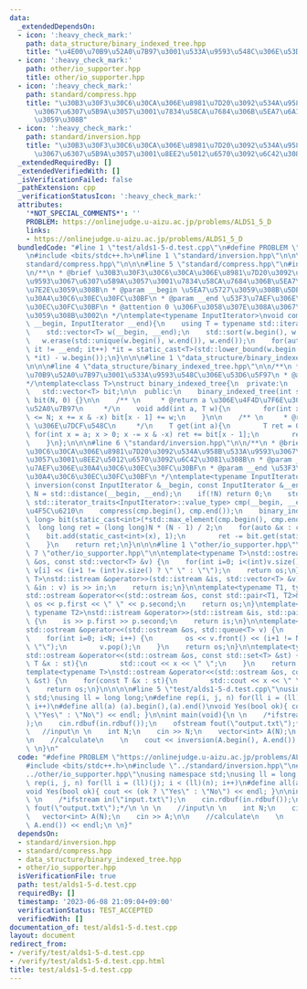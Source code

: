 ```yaml
---
data:
  _extendedDependsOn:
  - icon: ':heavy_check_mark:'
    path: data_structure/binary_indexed_tree.hpp
    title: "\u4E00\u70B9\u52A0\u7B97\u3001\u533A\u9593\u548C\u306E\u53D6\u5F97"
  - icon: ':heavy_check_mark:'
    path: other/io_supporter.hpp
    title: other/io_supporter.hpp
  - icon: ':heavy_check_mark:'
    path: standard/compress.hpp
    title: "\u30B3\u30F3\u30C6\u30CA\u306E\u8981\u7D20\u3092\u534A\u958B\u533A\u9593\
      \u3067\u6307\u5B9A\u3057\u3001\u7834\u58CA\u7684\u306B\u5EA7\u6A19\u5727\u7E2E\
      \u3059\u308B"
  - icon: ':heavy_check_mark:'
    path: standard/inversion.hpp
    title: "\u30B3\u30F3\u30C6\u30CA\u306E\u8981\u7D20\u3092\u534A\u958B\u533A\u9593\
      \u3067\u6307\u5B9A\u3057\u3001\u8EE2\u5012\u6570\u3092\u6C42\u3081\u308B"
  _extendedRequiredBy: []
  _extendedVerifiedWith: []
  _isVerificationFailed: false
  _pathExtension: cpp
  _verificationStatusIcon: ':heavy_check_mark:'
  attributes:
    '*NOT_SPECIAL_COMMENTS*': ''
    PROBLEM: https://onlinejudge.u-aizu.ac.jp/problems/ALDS1_5_D
    links:
    - https://onlinejudge.u-aizu.ac.jp/problems/ALDS1_5_D
  bundledCode: "#line 1 \"test/alds1-5-d.test.cpp\"\n#define PROBLEM \"https://onlinejudge.u-aizu.ac.jp/problems/ALDS1_5_D\"\
    \n#include <bits/stdc++.h>\n#line 1 \"standard/inversion.hpp\"\n\n\n#line 1 \"\
    standard/compress.hpp\"\n\n\n#line 5 \"standard/compress.hpp\"\n#include <type_traits>\n\
    \n/**\n * @brief \u30B3\u30F3\u30C6\u30CA\u306E\u8981\u7D20\u3092\u534A\u958B\u533A\
    \u9593\u3067\u6307\u5B9A\u3057\u3001\u7834\u58CA\u7684\u306B\u5EA7\u6A19\u5727\
    \u7E2E\u3059\u308B\n * @param __begin \u5EA7\u5727\u3059\u308B\u5DE6\u7AEF\u306E\
    \u30A4\u30C6\u30EC\u30FC\u30BF\n * @param __end \u53F3\u7AEF\u306E\u30A4\u30C6\
    \u30EC\u30FC\u30BF\n * @attention 0 \u306F\u3058\u307E\u308A\u3067\u5727\u7E2E\
    \u3059\u308B\u3002\n */\ntemplate<typename InputIterator>\nvoid compress(InputIterator\
    \ __begin, InputIterator __end){\n    using T = typename std::iterator_traits<InputIterator>::value_type;\n\
    \    std::vector<T> w(__begin, __end);\n    std::sort(w.begin(), w.end());\n \
    \   w.erase(std::unique(w.begin(), w.end()), w.end());\n    for(auto it = __begin;\
    \ it != __end; it++) *it = static_cast<T>(std::lower_bound(w.begin(), w.end(),\
    \ *it) - w.begin());\n}\n\n\n#line 1 \"data_structure/binary_indexed_tree.hpp\"\
    \n\n\n#line 4 \"data_structure/binary_indexed_tree.hpp\"\n\n/**\n * @brief \u4E00\
    \u70B9\u52A0\u7B97\u3001\u533A\u9593\u548C\u306E\u53D6\u5F97\n * @attention 0-indexed\n\
    */\ntemplate<class T>\nstruct binary_indexed_tree{\n  private:\n    int N;\n \
    \   std::vector<T> bit;\n\n  public:\n    binary_indexed_tree(int siz) : N(siz),\
    \ bit(N, 0) {}\n\n    /** \n     * @return a \u306E\u4F4D\u7F6E\u306B w \u3092\
    \u52A0\u7B97\n     */\n    void add(int a, T w){\n        for(int x = a + 1; x\
    \ <= N; x += x & -x) bit[x - 1] += w;\n    }\n\n    /** \n     * @return [0, a)\
    \ \u306E\u7DCF\u548C\n     */\n    T get(int a){\n        T ret = 0;\n       \
    \ for(int x = a; x > 0; x -= x & -x) ret += bit[x - 1];\n        return ret;\n\
    \    }\n};\n\n\n#line 6 \"standard/inversion.hpp\"\n\n/**\n * @brief \u30B3\u30F3\
    \u30C6\u30CA\u306E\u8981\u7D20\u3092\u534A\u958B\u533A\u9593\u3067\u6307\u5B9A\
    \u3057\u3001\u8EE2\u5012\u6570\u3092\u6C42\u3081\u308B\n * @param __begin \u5DE6\
    \u7AEF\u306E\u30A4\u30C6\u30EC\u30FC\u30BF\n * @param __end \u53F3\u7AEF\u306E\
    \u30A4\u30C6\u30EC\u30FC\u30BF\n */\ntemplate<typename InputIterator>\nlong long\
    \ inversion(const InputIterator &__begin, const InputIterator &__end){\n    int\
    \ N = std::distance(__begin, __end);\n    if(!N) return 0;\n    std::vector<typename\
    \ std::iterator_traits<InputIterator>::value_type> cmp(__begin, __end);  // vector\u3092\
    \u4F5C\u6210\n    compress(cmp.begin(), cmp.end());\n    binary_indexed_tree<long\
    \ long> bit(static_cast<int>(*std::max_element(cmp.begin(), cmp.end())));\n  \
    \  long long ret = (long long)N * (N - 1) / 2;\n    for(auto &x : cmp){\n    \
    \    bit.add(static_cast<int>(x), 1);\n        ret -= bit.get(static_cast<int>(x));\n\
    \    }\n    return ret;\n}\n\n\n#line 1 \"other/io_supporter.hpp\"\n\n\n#line\
    \ 7 \"other/io_supporter.hpp\"\n\ntemplate<typename T>\nstd::ostream &operator<<(std::ostream\
    \ &os, const std::vector<T> &v) {\n    for(int i=0; i<(int)v.size(); i++) os <<\
    \ v[i] << (i+1 != (int)v.size() ? \" \" : \"\");\n    return os;\n}\ntemplate<typename\
    \ T>\nstd::istream &operator>>(std::istream &is, std::vector<T> &v){\n    for(T\
    \ &in : v) is >> in;\n    return is;\n}\n\ntemplate<typename T1, typename T2>\n\
    std::ostream &operator<<(std::ostream &os, const std::pair<T1, T2>& p) {\n   \
    \ os << p.first << \" \" << p.second;\n    return os;\n}\ntemplate<typename T1,\
    \ typename T2>\nstd::istream &operator>>(std::istream &is, std::pair<T1, T2> &p)\
    \ {\n    is >> p.first >> p.second;\n    return is;\n}\n\ntemplate<typename T>\n\
    std::ostream &operator<<(std::ostream &os, std::queue<T> v) {\n    int N = v.size();\n\
    \    for(int i=0; i<N; i++) {\n        os << v.front() << (i+1 != N ? \" \" :\
    \ \"\");\n        v.pop();\n    }\n    return os;\n}\n\ntemplate<typename T>\n\
    std::ostream &operator<<(std::ostream &os, const std::set<T> &st) {\n    for(const\
    \ T &x : st){\n        std::cout << x << \" \";\n    }\n    return os;\n}\n\n\
    template<typename T>\nstd::ostream &operator<<(std::ostream &os, const std::multiset<T>\
    \ &st) {\n    for(const T &x : st){\n        std::cout << x << \" \";\n    }\n\
    \    return os;\n}\n\n\n\n#line 5 \"test/alds1-5-d.test.cpp\"\nusing namespace\
    \ std;\nusing ll = long long;\n#define rep(i, j, n) for(ll i = (ll)(j); i < (ll)(n);\
    \ i++)\n#define all(a) (a).begin(),(a).end()\nvoid Yes(bool ok){ cout << (ok ?\
    \ \"Yes\" : \"No\") << endl; }\n\nint main(void){\n \n    /*ifstream in(\"input.txt\"\
    );\n    cin.rdbuf(in.rdbuf());\n    ofstream fout(\"output.txt\");*/\n \n \n \
    \   //input\n \n    int N;\n    cin >> N;\n    vector<int> A(N);\n    cin >> A;\n\
    \n    //calculate\n    \n    cout << inversion(A.begin(), A.end()) << endl;\n\
    \ \n}\n"
  code: "#define PROBLEM \"https://onlinejudge.u-aizu.ac.jp/problems/ALDS1_5_D\"\n\
    #include <bits/stdc++.h>\n#include \"../standard/inversion.hpp\"\n#include \"\
    ../other/io_supporter.hpp\"\nusing namespace std;\nusing ll = long long;\n#define\
    \ rep(i, j, n) for(ll i = (ll)(j); i < (ll)(n); i++)\n#define all(a) (a).begin(),(a).end()\n\
    void Yes(bool ok){ cout << (ok ? \"Yes\" : \"No\") << endl; }\n\nint main(void){\n\
    \ \n    /*ifstream in(\"input.txt\");\n    cin.rdbuf(in.rdbuf());\n    ofstream\
    \ fout(\"output.txt\");*/\n \n \n    //input\n \n    int N;\n    cin >> N;\n \
    \   vector<int> A(N);\n    cin >> A;\n\n    //calculate\n    \n    cout << inversion(A.begin(),\
    \ A.end()) << endl;\n \n}"
  dependsOn:
  - standard/inversion.hpp
  - standard/compress.hpp
  - data_structure/binary_indexed_tree.hpp
  - other/io_supporter.hpp
  isVerificationFile: true
  path: test/alds1-5-d.test.cpp
  requiredBy: []
  timestamp: '2023-06-08 21:09:04+09:00'
  verificationStatus: TEST_ACCEPTED
  verifiedWith: []
documentation_of: test/alds1-5-d.test.cpp
layout: document
redirect_from:
- /verify/test/alds1-5-d.test.cpp
- /verify/test/alds1-5-d.test.cpp.html
title: test/alds1-5-d.test.cpp
---
```

